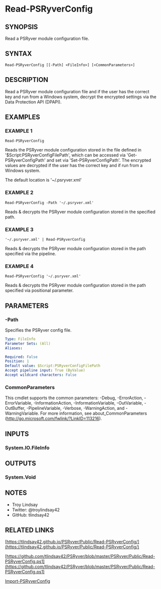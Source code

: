 # Read-PSRyverConfig

## SYNOPSIS
Read a PSRyver module configuration file.

## SYNTAX

```
Read-PSRyverConfig [[-Path] <FileInfo>] [<CommonParameters>]
```

## DESCRIPTION
Read a PSRyver module configuration file and if the user has the correct key
and run from a Windows system, decrypt the encrypted settings via the
Data Protection API (DPAPI).

## EXAMPLES

### EXAMPLE 1
```
Read-PSRyverConfig
```

Reads the PSRyver module configuration stored in the file defined in
'$Script:PSRyverConfigFilePath', which can be accessed via
'Get-PSRyverConfigPath' and set via 'Set-PSRyverConfigPath'. 
The encrypted
values are decrypted if the user has the correct key and if run from a Windows
system.

The default location is '~/.psryver.xml'

### EXAMPLE 2
```
Read-PSRyverConfig -Path '~/.psryver.xml'
```

Reads & decrypts the PSRyver module configuration stored in the specified path.

### EXAMPLE 3
```
'~/.psryver.xml' | Read-PSRyverConfig
```

Reads & decrypts the PSRyver module configuration stored in the path specified
via the pipeline.

### EXAMPLE 4
```
Read-PSRyverConfig '~/.psryver.xml'
```

Reads & decrypts the PSRyver module configuration stored in the path specified
via positional parameter.

## PARAMETERS

### -Path
Specifies the PSRyver config file.

```yaml
Type: FileInfo
Parameter Sets: (All)
Aliases:

Required: False
Position: 1
Default value: $Script:PSRyverConfigFilePath
Accept pipeline input: True (ByValue)
Accept wildcard characters: False
```

### CommonParameters
This cmdlet supports the common parameters: -Debug, -ErrorAction, -ErrorVariable, -InformationAction, -InformationVariable, -OutVariable, -OutBuffer, -PipelineVariable, -Verbose, -WarningAction, and -WarningVariable.
For more information, see about_CommonParameters (http://go.microsoft.com/fwlink/?LinkID=113216).

## INPUTS

### System.IO.FileInfo
## OUTPUTS

### System.Void
## NOTES
- Troy Lindsay
- Twitter: @troylindsay42
- GitHub: tlindsay42

## RELATED LINKS

[https://tlindsay42.github.io/PSRyver/Public/Read-PSRyverConfig/](https://tlindsay42.github.io/PSRyver/Public/Read-PSRyverConfig/)

[https://github.com/tlindsay42/PSRyver/blob/master/PSRyver/Public/Read-PSRyverConfig.ps1](https://github.com/tlindsay42/PSRyver/blob/master/PSRyver/Public/Read-PSRyverConfig.ps1)

[Import-PSRyverConfig]()

